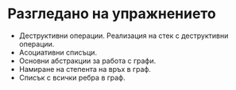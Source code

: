 Разгледано на упражнението
==========================
* Деструктивни операции. Реализация на стек с деструктивни операции.
* Асоциативни списъци.
* Основни абстракции за работа с графи.
* Намиране на степента на връх в граф.
* Списък с всички ребра в граф.
